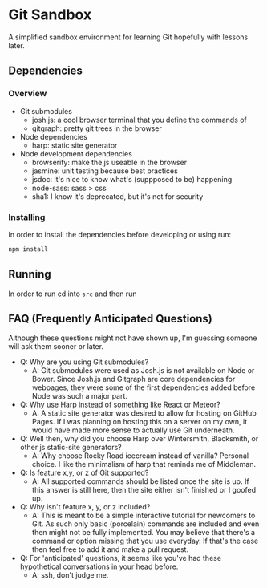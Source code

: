 # Git Sandbox

A simplified sandbox environment for learning Git hopefully with lessons later.

## Dependencies

### Overview

- Git submodules
  - josh.js: a cool browser terminal that you define the commands of
  - gitgraph: pretty git trees in the browser
- Node dependencies
  - harp: static site generator
- Node development dependencies
  - browserify: make the js useable in the browser
  - jasmine: unit testing because best practices
  - jsdoc: it's nice to know what's (suppposed to be) happening
  - node-sass: sass > css
  - sha1: I know it's deprecated, but it's not for security

### Installing

In order to install the dependencies before developing or using run:

```bash
npm install
```

## Running

In order to run cd into `src` and then run 

## FAQ (Frequently Anticipated Questions)

Although these questions might not have shown up, I'm guessing someone will ask them sooner or later.

- Q: Why are you using Git submodules?
  - A: Git submodules were used as Josh.js is not available on Node or Bower. Since Josh.js and Gitgraph are core dependencies for webpages, they were some of the first dependencies added before Node was such a major part.
- Q: Why use Harp instead of something like React or Meteor?
  - A: A static site generator was desired to allow for hosting on GitHub Pages. If I was planning on hosting this on a server on my own, it would have made more sense to actually use Git underneath.
- Q: Well then, why did you choose Harp over Wintersmith, Blacksmith, or other js static-site generators?
  - A: Why choose Rocky Road icecream instead of vanilla? Personal choice. I like the minimalism of harp that reminds me of Middleman.
- Q: Is feature x,y, or z of Git supported?
  - A: All supported commands should be listed once the site is up. If this answer is still here, then the site either isn't finished or I goofed up.
- Q: Why isn't feature x, y, or z included?
  - A: This is meant to be a simple interactive tutorial for newcomers to Git. As such only basic (porcelain) commands are included and even then might not be fully implemented. You may believe that there's a command or option missing that you use everyday. If that's the case then feel free to add it and make a pull request.
- Q: For 'anticipated' questions, it seems like you've had these hypothetical conversations in your head before.
  - A: ssh, don't judge me.

